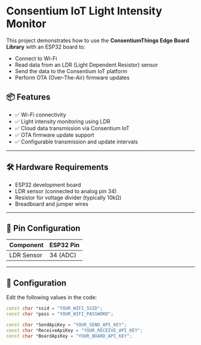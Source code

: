 # Consentium IoT Light Intensity Monitor

This project demonstrates how to use the **ConsentiumThings Edge Board Library** with an ESP32 board to:

- Connect to Wi-Fi  
- Read data from an LDR (Light Dependent Resistor) sensor  
- Send the data to the Consentium IoT platform  
- Perform OTA (Over-The-Air) firmware updates

## 📦 Features

- ✅ Wi-Fi connectivity
- ✅ Light intensity monitoring using LDR
- ✅ Cloud data transmission via Consentium IoT
- ✅ OTA firmware update support
- ✅ Configurable transmission and update intervals

---

## 🛠️ Hardware Requirements

- ESP32 development board  
- LDR sensor (connected to analog pin 34)  
- Resistor for voltage divider (typically 10kΩ)  
- Breadboard and jumper wires  

---

## 🔧 Pin Configuration

| Component   | ESP32 Pin |
|-------------|-----------|
| LDR Sensor  | 34 (ADC)  |

---

## 📶 Configuration

Edit the following values in the code:

```cpp
const char *ssid = "YOUR_WIFI_SSID";
const char *pass = "YOUR_WIFI_PASSWORD";

const char *SendApiKey = "YOUR_SEND_API_KEY";
const char *ReceiveApiKey = "YOUR_RECEIVE_API_KEY";
const char *BoardApiKey = "YOUR_BOARD_API_KEY";
